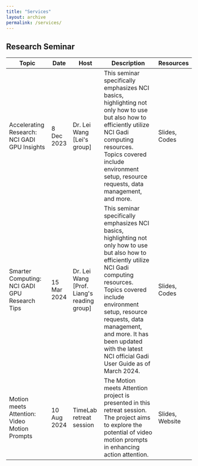 ```yaml
---
title: "Services"
layout: archive
permalink: /services/
---
```


<style>
a:link, a:visited {
  text-decoration: none;
}

a:hover, a:active {
  text-decoration: underline;
}
</style>

## Research Seminar

| Topic                                                       | Date       | Host  | Description                                                                                                             | Resources                                   |
|-------------------------------------------------------------|------------|------------|---------------------------------------------------------------------------------------------------------------------|----------------------------------------------|
| Accelerating Research: NCI GADI GPU Insights | 8 Dec 2023 | Dr. Lei Wang [Lei's group]| This seminar specifically emphasizes NCI basics, highlighting not only how to use but also how to efficiently utilize NCI Gadi computing resources. Topics covered include environment setup, resource requests, data management, and more.  | [Slides](/files/gadi_instructions.pdf), [Codes](/files/supp.zip) |
| Smarter Computing: NCI GADI GPU Research Tips | 15 Mar 2024 | Dr. Lei Wang [Prof. Liang's reading group]| This seminar specifically emphasizes NCI basics, highlighting not only how to use but also how to efficiently utilize NCI Gadi computing resources. Topics covered include environment setup, resource requests, data management, and more. It has been updated with the latest NCI official Gadi User Guide as of March 2024. | [Slides](/files/gadi_user_guide.pdf), [Codes](/files/supp.zip) |
| Motion meets Attention: Video Motion Prompts | 10 Aug 2024 | [TimeLab retreat session](https://time.anu.edu.au/event/retreat/10_08_2024/) | The Motion meets Attention project is presented in this retreat session. The project aims to explore the potential of video motion prompts in enhancing action attention. | [Slides](/files/motion_prompts.pdf), [Website](https://time.anu.edu.au/paper-sites/motion-prompts/) |


